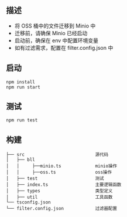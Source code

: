 ## 描述

- 将 OSS 桶中的文件迁移到 Minio 中
- 迁移前，请确保 Minio 已经启动
- 启动前，确保在 env 中配置环境变量
- 如有过滤需求，配置在 filter.config.json 中

## 启动

```
npm install
npm run start
```

## 测试

```
npm run test
```

## 构建

```
├── src                           源代码
│   ├── bll
│   │     ├──minio.ts             minio操作
│   │     ├──oss.ts               oss操作
│   ├── test                      测试
│   ├── index.ts                  主要逻辑函数
│   ├── types                     类型定义
│   ├── util                      工具函数
└── tsconfig.json
└── filter.config.json            过滤器配置
```
